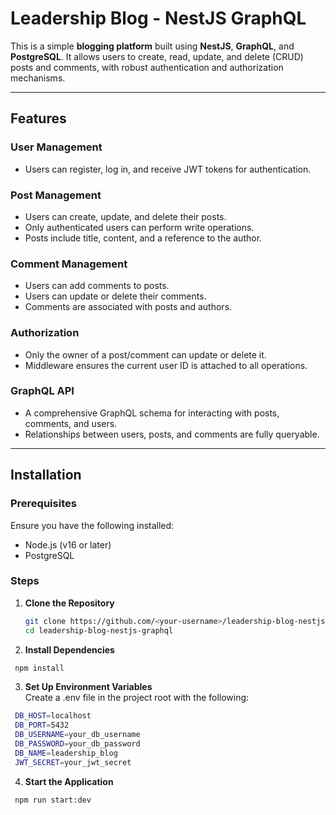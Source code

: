 # Leadership Blog - NestJS GraphQL

This is a simple **blogging platform** built using **NestJS**, **GraphQL**, and **PostgreSQL**. It allows users to create, read, update, and delete (CRUD) posts and comments, with robust authentication and authorization mechanisms.

---

## Features

### **User Management**

- Users can register, log in, and receive JWT tokens for authentication.

### **Post Management**

- Users can create, update, and delete their posts.
- Only authenticated users can perform write operations.
- Posts include title, content, and a reference to the author.

### **Comment Management**

- Users can add comments to posts.
- Users can update or delete their comments.
- Comments are associated with posts and authors.

### **Authorization**

- Only the owner of a post/comment can update or delete it.
- Middleware ensures the current user ID is attached to all operations.

### **GraphQL API**

- A comprehensive GraphQL schema for interacting with posts, comments, and users.
- Relationships between users, posts, and comments are fully queryable.

---

## Installation

### Prerequisites

Ensure you have the following installed:

- Node.js (v16 or later)
- PostgreSQL

### Steps

1. **Clone the Repository**

   ```bash
   git clone https://github.com/<your-username>/leadership-blog-nestjs-graphql.git
   cd leadership-blog-nestjs-graphql

   ```

2. **Install Dependencies**

```bash
 npm install
```

3. **Set Up Environment Variables**  
   Create a .env file in the project root with the following:

```bash
 DB_HOST=localhost
 DB_PORT=5432
 DB_USERNAME=your_db_username
 DB_PASSWORD=your_db_password
 DB_NAME=leadership_blog
 JWT_SECRET=your_jwt_secret

```

4. **Start the Application**

```bash
 npm run start:dev
```

